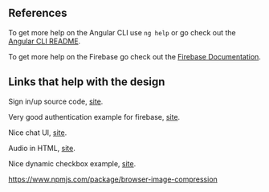## References

To get more help on the Angular CLI use `ng help` or go check out the [Angular CLI README](https://github.com/angular/angular-cli/blob/master/README.md).

To get more help on the Firebase go check out the [Firebase Documentation]([https://firebase.google.com/docs/reference](https://firebase.google.com/docs/reference)).

## Links that help with the design

Sign in/up source code, [site](https://startbootstrap.com/snippets/login/).

Very good authentication example for firebase, [site](https://github.com/SinghDigamber/angularfirebase-authentication).

Nice chat UI, [site](https://bootsnipp.com/snippets/0e3Ma).

Audio in HTML, [site](https://developer.mozilla.org/en-US/docs/Web/HTML/Element/audio).

Nice dynamic checkbox example, [site](https://stackoverflow.com/questions/40927167/angular-reactiveforms-producing-an-array-of-checkbox-values).

https://www.npmjs.com/package/browser-image-compression
